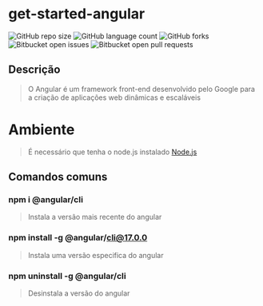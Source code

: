 # get-started-angular

![GitHub repo size](https://img.shields.io/github/repo-size/alexandrekatsuura/get-started-angular?style=for-the-badge)
![GitHub language count](https://img.shields.io/github/languages/count/alexandrekatsuura/get-started-angular?style=for-the-badge)
![GitHub forks](https://img.shields.io/github/forks/alexandrekatsuura/get-started-angular?style=for-the-badge)
![Bitbucket open issues](https://img.shields.io/bitbucket/issues/alexandrekatsuura/get-started-angular?style=for-the-badge)
![Bitbucket open pull requests](https://img.shields.io/bitbucket/pr-raw/alexandrekatsuura/get-started-angular?style=for-the-badge)


## Descrição
> O Angular é um framework front-end desenvolvido pelo Google para a criação de aplicações web dinâmicas e escaláveis

# Ambiente
> É necessário que tenha o node.js instalado [Node.js](https://nodejs.org/)

## Comandos comuns
### npm i @angular/cli
> Instala a versão mais recente do angular

### npm install -g @angular/cli@17.0.0
> Instala uma versão especifica do angular

### npm uninstall -g @angular/cli
> Desinstala a versão do angular
